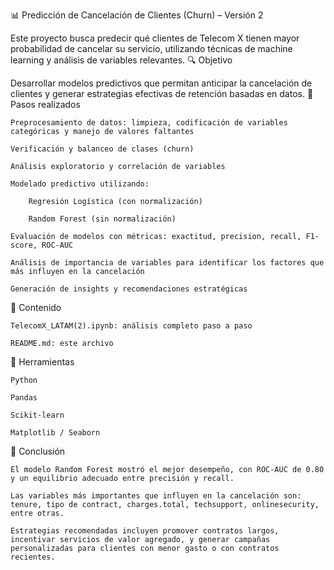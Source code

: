 📊 Predicción de Cancelación de Clientes (Churn) – Versión 2

Este proyecto busca predecir qué clientes de Telecom X tienen mayor probabilidad de cancelar su servicio, utilizando técnicas de machine learning y análisis de variables relevantes.
🔍 Objetivo

Desarrollar modelos predictivos que permitan anticipar la cancelación de clientes y generar estrategias efectivas de retención basadas en datos.
🧹 Pasos realizados

    Preprocesamiento de datos: limpieza, codificación de variables categóricas y manejo de valores faltantes

    Verificación y balanceo de clases (churn)

    Análisis exploratorio y correlación de variables

    Modelado predictivo utilizando:

        Regresión Logística (con normalización)

        Random Forest (sin normalización)

    Evaluación de modelos con métricas: exactitud, precision, recall, F1-score, ROC-AUC

    Análisis de importancia de variables para identificar los factores que más influyen en la cancelación

    Generación de insights y recomendaciones estratégicas

📁 Contenido

    TelecomX_LATAM(2).ipynb: análisis completo paso a paso

    README.md: este archivo

🚀 Herramientas

    Python

    Pandas

    Scikit-learn

    Matplotlib / Seaborn

🧠 Conclusión

    El modelo Random Forest mostró el mejor desempeño, con ROC-AUC de 0.80 y un equilibrio adecuado entre precisión y recall.

    Las variables más importantes que influyen en la cancelación son: tenure, tipo de contract, charges.total, techsupport, onlinesecurity, entre otras.

    Estrategias recomendadas incluyen promover contratos largos, incentivar servicios de valor agregado, y generar campañas personalizadas para clientes con menor gasto o con contratos recientes.
